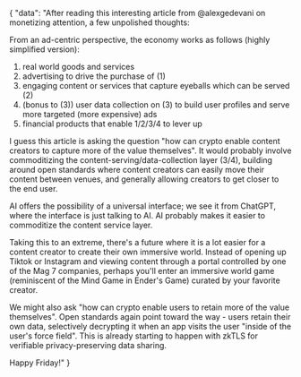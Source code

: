 {
"data": "After reading this interesting article from
@alexgedevani
on monetizing attention, a few unpolished thoughts:

From an ad-centric perspective, the economy works as follows (highly simplified version):

1. real world goods and services
2. advertising to drive the purchase of (1)
3. engaging content or services that capture eyeballs which can be served (2)
4. (bonus to (3)) user data collection on (3) to build user profiles and serve more targeted (more expensive) ads
5. financial products that enable 1/2/3/4 to lever up

I guess this article is asking the question "how can crypto enable content creators to capture more of the value themselves". It would probably involve commoditizing the content-serving/data-collection layer (3/4), building around open standards where content creators can easily move their content between venues, and generally allowing creators to get closer to the end user.

AI offers the possibility of a universal interface; we see it from ChatGPT, where the interface is just talking to AI. AI probably makes it easier to commoditize the content service layer.

Taking this to an extreme, there's a future where it is a lot easier for a content creator to create their own immersive world. Instead of opening up Tiktok or Instagram and viewing content through a portal controlled by one of the Mag 7 companies, perhaps you'll enter an immersive world game (reminiscent of the Mind Game in Ender's Game) curated by your favorite creator.

We might also ask "how can crypto enable users to retain more of the value themselves". Open standards again point toward the way - users retain their own data, selectively decrypting it when an app visits the user "inside of the user's force field". This is already starting to happen with zkTLS for verifiable privacy-preserving data sharing.

Happy Friday!"
}
